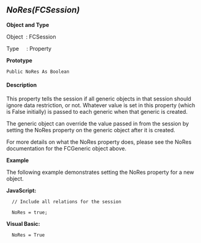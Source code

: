 _NoRes(FCSession)_
------------------

**Object and Type**

Object  : FCSession

Type     : Property

**Prototype**

```
Public NoRes As Boolean
```

#### Description

This property tells the session if all generic objects in that session should ignore data restriction, or not. Whatever value is set in this property (which is False initially) is passed to each generic when that generic is created.

The generic object can override the value passed in from the session by setting the NoRes property on the generic object after it is created.

For more details on what the NoRes property does, please see the NoRes documentation for the FCGeneric object above.

**Example**

The following example demonstrates setting the NoRes property for a new object.

**JavaScript:**
```
  // Include all relations for the session

  NoRes = true;
```

**Visual Basic:**
```
  NoRes = True
```